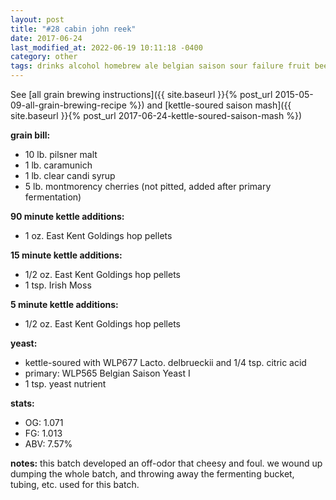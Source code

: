 ```yaml
---
layout: post
title: "#28 cabin john reek"
date: 2017-06-24
last_modified_at: 2022-06-19 10:11:18 -0400
category: other
tags: drinks alcohol homebrew ale belgian saison sour failure fruit beer
---
```

See  [all grain brewing instructions]({{ site.baseurl }}{% post_url 2015-05-09-all-grain-brewing-recipe %}) and
[kettle-soured saison mash]({{ site.baseurl }}{% post_url 2017-06-24-kettle-soured-saison-mash %})

**grain bill:**
* 10 lb. pilsner malt
* 1 lb. caramunich
* 1 lb. clear candi syrup
* 5 lb. montmorency cherries (not pitted, added after primary fermentation)

**90 minute kettle additions:**
* 1 oz. East Kent Goldings hop pellets

**15 minute kettle additions:**
* 1/2 oz. East Kent Goldings hop pellets
* 1 tsp. Irish Moss

**5 minute kettle additions:**
* 1/2 oz. East Kent Goldings hop pellets

**yeast:**
* kettle-soured with WLP677 Lacto. delbrueckii and 1/4 tsp. citric acid
* primary: WLP565 Belgian Saison Yeast I
* 1 tsp. yeast nutrient

**stats:**
* OG: 1.071
* FG: 1.013
* ABV: 7.57%

**notes:**
this batch developed an off-odor that cheesy and foul. we wound up dumping the whole batch, and
throwing away the fermenting bucket, tubing, etc. used for this batch.
